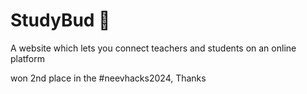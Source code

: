 # StudyBud 📒
A website which lets you connect teachers and students on an online platform

won 2nd place in the #neevhacks2024,
Thanks
